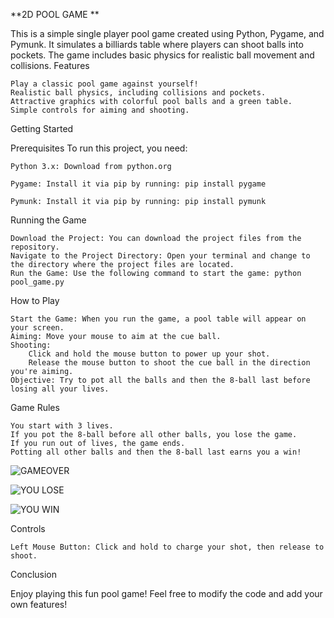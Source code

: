 **2D POOL GAME **

This is a simple single player pool game created using Python, Pygame, and Pymunk. It simulates a billiards table where players can shoot balls into pockets. The game includes basic physics for realistic ball movement and collisions.
Features

    Play a classic pool game against yourself!
    Realistic ball physics, including collisions and pockets.
    Attractive graphics with colorful pool balls and a green table.
    Simple controls for aiming and shooting.

Getting Started

Prerequisites
To run this project, you need:

    Python 3.x: Download from python.org
    
    Pygame: Install it via pip by running: pip install pygame

    Pymunk: Install it via pip by running: pip install pymunk

Running the Game

    Download the Project: You can download the project files from the repository.
    Navigate to the Project Directory: Open your terminal and change to the directory where the project files are located.
    Run the Game: Use the following command to start the game: python pool_game.py

How to Play

    Start the Game: When you run the game, a pool table will appear on your screen.
    Aiming: Move your mouse to aim at the cue ball.
    Shooting:
        Click and hold the mouse button to power up your shot.
        Release the mouse button to shoot the cue ball in the direction you're aiming.
    Objective: Try to pot all the balls and then the 8-ball last before losing all your lives. 

Game Rules

    You start with 3 lives.
    If you pot the 8-ball before all other balls, you lose the game.
    If you run out of lives, the game ends.
    Potting all other balls and then the 8-ball last earns you a win!
    
![GAMEOVER](https://github.com/user-attachments/assets/86abe200-4fcb-4063-8f64-8351ea59ffa5)

![YOU LOSE](https://github.com/user-attachments/assets/136d5574-7d92-4d68-b961-90d7291e2c2b)

![YOU WIN](https://github.com/user-attachments/assets/150ac50a-44e3-452d-ab29-0aaf8846dd9c)

Controls

    Left Mouse Button: Click and hold to charge your shot, then release to shoot.
   

Conclusion

Enjoy playing this fun pool game! Feel free to modify the code and add your own features!

